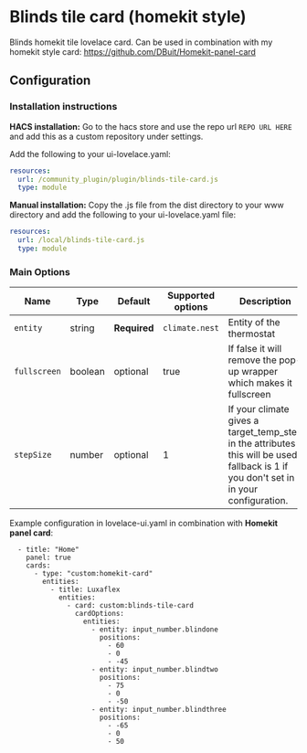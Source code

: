 # Blinds tile card (homekit style)
Blinds homekit tile lovelace card.
Can be used in combination with my homekit style card: https://github.com/DBuit/Homekit-panel-card


## Configuration

### Installation instructions

**HACS installation:**
Go to the hacs store and use the repo url `REPO URL HERE` and add this as a custom repository under settings.

Add the following to your ui-lovelace.yaml:
```yaml
resources:
  url: /community_plugin/plugin/blinds-tile-card.js
  type: module
```

**Manual installation:**
Copy the .js file from the dist directory to your www directory and add the following to your ui-lovelace.yaml file:

```yaml
resources:
  url: /local/blinds-tile-card.js
  type: module
```

### Main Options

| Name | Type | Default | Supported options | Description |
| -------------- | ----------- | ------------ | ------------------------------------------------ | --------------------------------------------------------------------------------------------------------------------------------------------------------------------------------------------------------------------------------------------------------------------------------------------------------------------------------------------- |
| `entity` | string | **Required** | `climate.nest` | Entity of the thermostat |
| `fullscreen` | boolean | optional| true | If false it will remove the pop-up wrapper which makes it fullscreen |
| `stepSize` | number | optional| 1 | If your climate gives a target_temp_step in the attributes this will be used, fallback is 1 if you don't set in in your configuration. |


Example configuration in lovelace-ui.yaml in combination with **Homekit panel card**:
```
  - title: "Home"
    panel: true
    cards:
      - type: "custom:homekit-card"
        entities:
          - title: Luxaflex
            entities:
              - card: custom:blinds-tile-card
                cardOptions:
                  entities:
                    - entity: input_number.blindone
                      positions: 
                        - 60
                        - 0
                        - -45
                    - entity: input_number.blindtwo
                      positions: 
                        - 75
                        - 0
                        - -50
                    - entity: input_number.blindthree
                      positions: 
                        - -65
                        - 0
                        - 50
```

